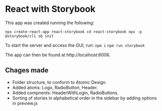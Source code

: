 # React with Storybook
This app was created running the following:

`npx create-react-app react-storybook
cd react-storybook
npx -p @storybook/cli sb init`

To start the server and access the GUI, run:
`npm i`
`npm run storybook`

The app can then be found at http://localhost:6006.

## Chages made

* Folder structure, to conform to Atomic Design.
* Added atoms: Logo, RadioButton, Header.
* Added compnents: HeaderWithLogin, RadioButtons.
* Sorting of stories in alphabetical order in the sidebar by adding options in preview.js

